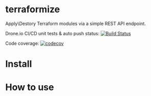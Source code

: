 # terraformize

Apply\Destory Terraform modules via a simple REST API endpoint.

Drone.io CI/CD unit tests & auto push status: [![Build Status](https://cloud.drone.io/api/badges/naorlivne/terraformize/status.svg)](https://cloud.drone.io/naorlivne/terraformize)

Code coverage: [![codecov](https://codecov.io/gh/naorlivne/terraformize/branch/master/graph/badge.svg)](https://codecov.io/gh/naorlivne/parse_it)


# Install


# How to use
